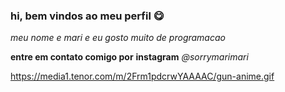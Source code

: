 ### hi, bem vindos ao meu perfil 😋

*meu nome e mari e eu gosto muito de programacao*

**entre em contato comigo por**
**instagram** *@sorrymarimari*



https://media1.tenor.com/m/2Frm1pdcrwYAAAAC/gun-anime.gif
